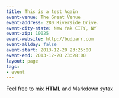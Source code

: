 ```yaml
---
title: This is a test Again
event-venue: The Great Venue
event-address: 280 Riverside Drive.
event-city-state: New Yak CITY, NY
event-zip: 10025
event-website: http://budparr.com
event-allday: false
event-start: 2013-12-20 23:25:00
event-end: 2013-12-20 23:28:00
layout: page
tags:
- event
---
```

Feel free to mix <b>HTML</b> and Markdown sytax

